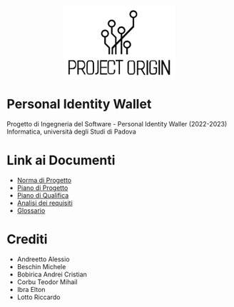 <img src="./latex/template/images/logo.png" alt="ProjectOriginLogo" style="width:50%; display:block; margin:auto;">

# Personal Identity Wallet
Progetto di Ingegneria del Software - Personal Identity Waller (2022-2023)
Informatica, università degli Studi di Padova

# Link ai Documenti
- [Norma di Progetto](./documenti_interni/NdP.pdf)
- [Piano di Progetto](./documenti_esterni/PdP.pdf)
- [Piano di Qualifica](./documenti_esterni/PdQ.pdf)
- [Analisi dei requisiti](./documenti_esterni/AdR.pdf)
- [Glossario](./documenti_esterni/glossario.pdf)


# Crediti
- Andreetto Alessio
- Beschin Michele
- Bobirica Andrei Cristian 
- Corbu Teodor Mihail
- Ibra Elton
- Lotto Riccardo 

